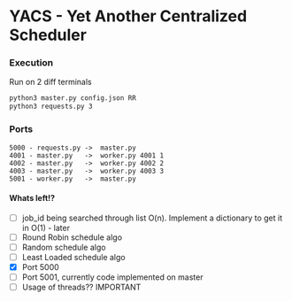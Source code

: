 # YACS - Yet Another Centralized Scheduler

### Execution
Run on 2 diff terminals  

```sh
python3 master.py config.json RR
python3 requests.py 3 
```

### Ports 
```
5000 - requests.py ->  master.py  
4001 - master.py   ->  worker.py 4001 1  
4002 - master.py   ->  worker.py 4002 2  
4003 - master.py   ->  worker.py 4003 3
5001 - worker.py   ->  master.py
```  

#### Whats left!?
- [ ] job_id being searched through list O(n). Implement a dictionary to get it in O(1) - later
- [ ] Round Robin schedule algo
- [ ] Random schedule algo
- [ ] Least Loaded schedule algo
- [x] Port 5000
- [ ] Port 5001, currently code implemented on master
- [ ] Usage of threads?? IMPORTANT 
